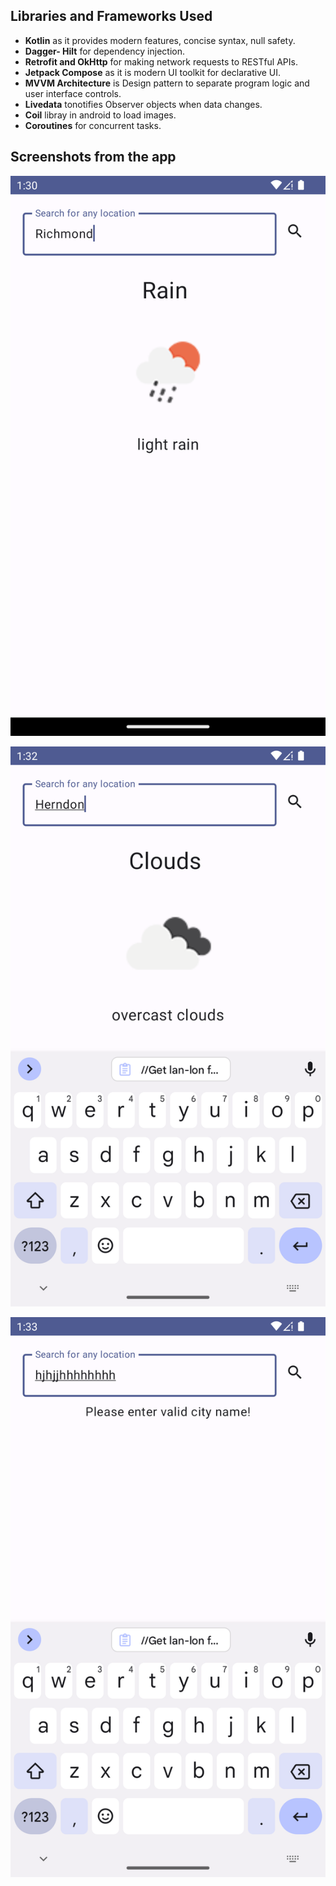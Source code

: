 
## Libraries and Frameworks Used
- **Kotlin** as it provides modern features, concise syntax, null safety.
- **Dagger- Hilt**  for dependency injection.
- **Retrofit and OkHttp** for making network requests to RESTful APIs.
- **Jetpack Compose** as it is modern UI toolkit for declarative UI.
- **MVVM Architecture** is Design pattern to separate program logic and user interface controls.
- **Livedata** tonotifies Observer objects when data changes.
- **Coil** libray in android to load images.
- **Coroutines**  for concurrent tasks.

## Screenshots from the app
<p align="center">
<img alt="screenshots"  src="app/src/main/res/assest/Screenshot_20240924_133208.png">
</p>

<p align="center">
<img alt="screenshots"  src="app/src/main/res/assest/Screenshot_20240924_133300.png">
</p>

<p align="center">
<img alt="screenshots"  src="app/src/main/res/assest/Screenshot_20240924_133341.png">
</p>
